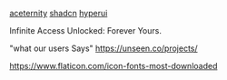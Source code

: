 [aceternity](https://ui.aceternity.com/categories/hover)
[shadcn](https://ui.shadcn.com/themes)
[hyperui](https://www.hyperui.dev)

Infinite Access Unlocked: Forever Yours.

"what our users Says"
https://unseen.co/projects/

https://www.flaticon.com/icon-fonts-most-downloaded